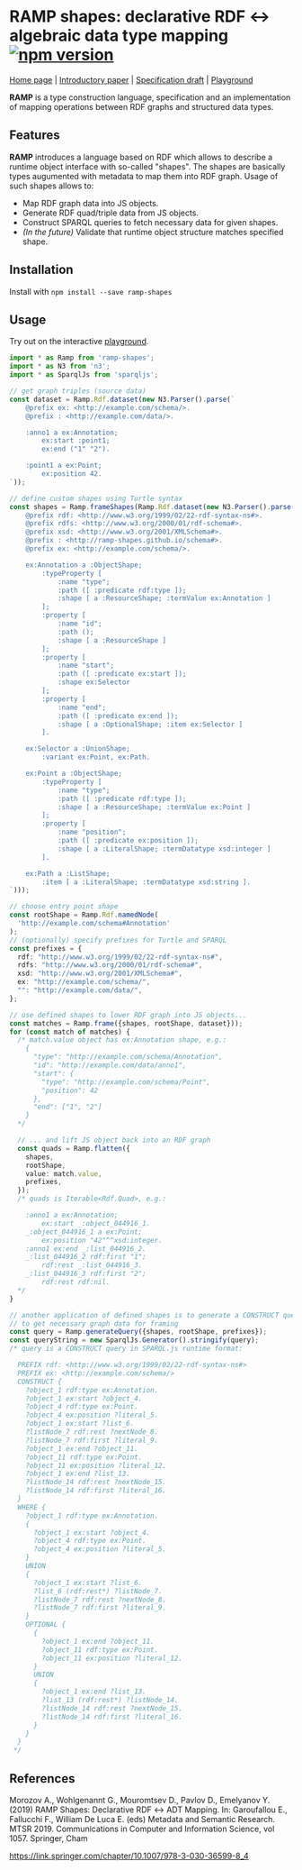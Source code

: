 # RAMP shapes: declarative RDF ↔ algebraic data type mapping [![npm version](https://badge.fury.io/js/ramp-shapes.svg)](https://badge.fury.io/js/ramp-shapes)

[Home page](https://ramp-shapes.github.io/) | [Introductory paper](https://www.researchgate.net/publication/337724413_RAMP_Shapes_Declarative_RDF_ADT_Mapping) | [Specification draft](https://ramp-shapes.github.io/ramp-shapes-spec/) | [Playground](https://ramp-shapes.github.io/playground.html)

**RAMP** is a type construction language, specification and an implementation of mapping operations between RDF graphs and structured data types.

## Features
**RAMP** introduces a language based on RDF which allows to describe a runtime object interface with so-called "shapes". The shapes are basically types augumented with metadata to map them into RDF graph. Usage of such shapes allows to:

 * Map RDF graph data into JS objects.
 * Generate RDF quad/triple data from JS objects.
 * Construct SPARQL queries to fetch necessary data for given shapes.
 * *(In the future)* Validate that runtime object structure matches specified shape.

## Installation

Install with `npm install --save ramp-shapes`

## Usage

Try out on the interactive [playground](https://ramp-shapes.github.io/playground.html).

```ts
import * as Ramp from 'ramp-shapes';
import * as N3 from 'n3';
import * as SparqlJs from 'sparqljs';

// get graph triples (source data)
const dataset = Ramp.Rdf.dataset(new N3.Parser().parse(`
    @prefix ex: <http://example.com/schema/>.
    @prefix : <http://example.com/data/>.

    :anno1 a ex:Annotation;
        ex:start :point1;
        ex:end ("1" "2").

    :point1 a ex:Point;
        ex:position 42.
`));

// define custom shapes using Turtle syntax
const shapes = Ramp.frameShapes(Ramp.Rdf.dataset(new N3.Parser().parse(`
    @prefix rdf: <http://www.w3.org/1999/02/22-rdf-syntax-ns#>.
    @prefix rdfs: <http://www.w3.org/2000/01/rdf-schema#>.
    @prefix xsd: <http://www.w3.org/2001/XMLSchema#>.
    @prefix : <http://ramp-shapes.github.io/schema#>.
    @prefix ex: <http://example.com/schema/>.

    ex:Annotation a :ObjectShape;
        :typeProperty [
            :name "type";
            :path ([ :predicate rdf:type ]);
            :shape [ a :ResourceShape; :termValue ex:Annotation ]
        ];
        :property [
            :name "id";
            :path ();
            :shape [ a :ResourceShape ]
        ];
        :property [
            :name "start";
            :path ([ :predicate ex:start ]);
            :shape ex:Selector
        ];
        :property [
            :name "end";
            :path ([ :predicate ex:end ]);
            :shape [ a :OptionalShape; :item ex:Selector ]
        ].

    ex:Selector a :UnionShape;
        :variant ex:Point, ex:Path.

    ex:Point a :ObjectShape;
        :typeProperty [
            :name "type";
            :path ([ :predicate rdf:type ]);
            :shape [ a :ResourceShape; :termValue ex:Point ]
        ];
        :property [
            :name "position";
            :path ([ :predicate ex:position ]);
            :shape [ a :LiteralShape; :termDatatype xsd:integer ]
        ].

    ex:Path a :ListShape;
        :item [ a :LiteralShape; :termDatatype xsd:string ].
`)));

// choose entry point shape
const rootShape = Ramp.Rdf.namedNode(
  'http://example.com/schema#Annotation'
);
// (optionally) specify prefixes for Turtle and SPARQL
const prefixes = {
  rdf: "http://www.w3.org/1999/02/22-rdf-syntax-ns#",
  rdfs: "http://www.w3.org/2000/01/rdf-schema#",
  xsd: "http://www.w3.org/2001/XMLSchema#",
  ex: "http://example.com/schema/",
  "": "http://example.com/data/",
};

// use defined shapes to lower RDF graph into JS objects...
const matches = Ramp.frame({shapes, rootShape, dataset}));
for (const match of matches) {
  /* match.value object has ex:Annotation shape, e.g.:
    {
      "type": "http://example.com/schema/Annotation",
      "id": "http://example.com/data/anno1",
      "start": {
        "type": "http://example.com/schema/Point",
        "position": 42
      },
      "end": ["1", "2"]
    }
  */

  // ... and lift JS object back into an RDF graph
  const quads = Ramp.flatten({
    shapes,
    rootShape,
    value: match.value,
    prefixes,
  });
  /* quads is Iterable<Rdf.Quad>, e.g.:

    :anno1 a ex:Annotation;
        ex:start _:object_044916_1.
    _:object_044916_1 a ex:Point;
        ex:position "42"^^xsd:integer.
    :anno1 ex:end _:list_044916_2.
    _:list_044916_2 rdf:first "1";
        rdf:rest _:list_044916_3.
    _:list_044916_3 rdf:first "2";
        rdf:rest rdf:nil.
  */
}

// another application of defined shapes is to generate a CONSTRUCT query
// to get necessary graph data for framing
const query = Ramp.generateQuery({shapes, rootShape, prefixes});
const queryString = new SparqlJs.Generator().stringify(query);
/* query is a CONSTRUCT query in SPARQL.js runtime format:

  PREFIX rdf: <http://www.w3.org/1999/02/22-rdf-syntax-ns#>
  PREFIX ex: <http://example.com/schema/>
  CONSTRUCT {
    ?object_1 rdf:type ex:Annotation.
    ?object_1 ex:start ?object_4.
    ?object_4 rdf:type ex:Point.
    ?object_4 ex:position ?literal_5.
    ?object_1 ex:start ?list_6.
    ?listNode_7 rdf:rest ?nextNode_8.
    ?listNode_7 rdf:first ?literal_9.
    ?object_1 ex:end ?object_11.
    ?object_11 rdf:type ex:Point.
    ?object_11 ex:position ?literal_12.
    ?object_1 ex:end ?list_13.
    ?listNode_14 rdf:rest ?nextNode_15.
    ?listNode_14 rdf:first ?literal_16.
  }
  WHERE {
    ?object_1 rdf:type ex:Annotation.
    {
      ?object_1 ex:start ?object_4.
      ?object_4 rdf:type ex:Point.
      ?object_4 ex:position ?literal_5.
    }
    UNION
    {
      ?object_1 ex:start ?list_6.
      ?list_6 (rdf:rest*) ?listNode_7.
      ?listNode_7 rdf:rest ?nextNode_8.
      ?listNode_7 rdf:first ?literal_9.
    }
    OPTIONAL {
      {
        ?object_1 ex:end ?object_11.
        ?object_11 rdf:type ex:Point.
        ?object_11 ex:position ?literal_12.
      }
      UNION
      {
        ?object_1 ex:end ?list_13.
        ?list_13 (rdf:rest*) ?listNode_14.
        ?listNode_14 rdf:rest ?nextNode_15.
        ?listNode_14 rdf:first ?literal_16.
      }
    }
  }
 */
```

## References

Morozov A., Wohlgenannt G., Mouromtsev D., Pavlov D., Emelyanov Y. (2019) RAMP Shapes: Declarative RDF ↔ ADT Mapping. In: Garoufallou E., Fallucchi F., William De Luca E. (eds) Metadata and Semantic Research. MTSR 2019. Communications in Computer and Information Science, vol 1057. Springer, Cham

https://link.springer.com/chapter/10.1007/978-3-030-36599-8_4
